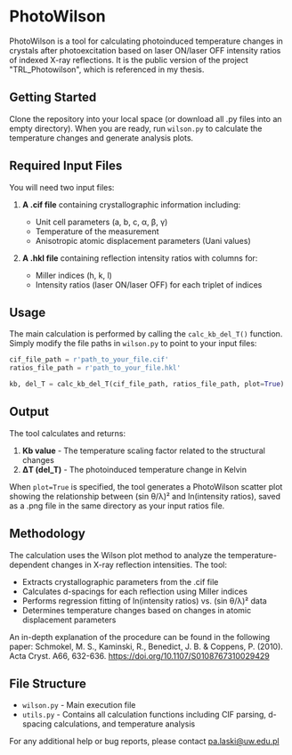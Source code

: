 # PhotoWilson

PhotoWilson is a tool for calculating photoinduced temperature changes in crystals after photoexcitation based on laser ON/laser OFF intensity ratios of indexed X-ray reflections. 
It is the public version of the project "TRL_Photowilson", which is referenced in my thesis. 


## Getting Started

Clone the repository into your local space (or download all .py files into an empty directory). When you are ready, run `wilson.py` to calculate the temperature changes and generate analysis plots.

## Required Input Files

You will need two input files:

1. **A .cif file** containing crystallographic information including:
   - Unit cell parameters (a, b, c, α, β, γ)
   - Temperature of the measurement
   - Anisotropic atomic displacement parameters (Uani values)

2. **A .hkl file** containing reflection intensity ratios with columns for:
   - Miller indices (h, k, l)
   - Intensity ratios (laser ON/laser OFF) for each triplet of indices

## Usage

The main calculation is performed by calling the `calc_kb_del_T()` function. Simply modify the file paths in `wilson.py` to point to your input files:

```python
cif_file_path = r'path_to_your_file.cif'
ratios_file_path = r'path_to_your_file.hkl'

kb, del_T = calc_kb_del_T(cif_file_path, ratios_file_path, plot=True)
```

## Output

The tool calculates and returns:

1. **Kb value** - The temperature scaling factor related to the structural changes
2. **ΔT (del_T)** - The photoinduced temperature change in Kelvin

When `plot=True` is specified, the tool generates a PhotoWilson scatter plot showing the relationship between (sin θ/λ)² and ln(intensity ratios), saved as a .png file in the same directory as your input ratios file.

## Methodology

The calculation uses the Wilson plot method to analyze the temperature-dependent changes in X-ray reflection intensities. The tool:

- Extracts crystallographic parameters from the .cif file
- Calculates d-spacings for each reflection using Miller indices
- Performs regression fitting of ln(intensity ratios) vs. (sin θ/λ)² data
- Determines temperature changes based on changes in atomic displacement parameters

An in-depth explanation of the procedure can be found in the following paper:
Schmokel, M. S., Kaminski, R., Benedict, J. B. & Coppens, P. (2010). Acta Cryst. A66, 632-636.
https://doi.org/10.1107/S0108767310029429

## File Structure

- `wilson.py` - Main execution file
- `utils.py` - Contains all calculation functions including CIF parsing, d-spacing calculations, and temperature analysis

For any additional help or bug reports, please contact pa.laski@uw.edu.pl
